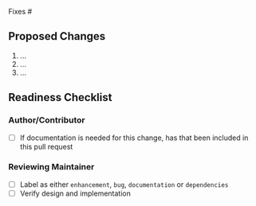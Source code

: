 <!-- Please ensure your PR title is brief and descriptive for a good changelog entry -->
<!-- Link to issue if there is one -->
<!-- markdownlint-disable -->

Fixes #

<!-- markdownlint-restore -->

<!-- Describe what the changes are -->

## Proposed Changes

1. ...
2. ...
3. ...

## Readiness Checklist

### Author/Contributor

- [ ] If documentation is needed for this change, has that been included in this pull request

### Reviewing Maintainer

- [ ] Label as either `enhancement`, `bug`, `documentation` or `dependencies`
- [ ] Verify design and implementation 